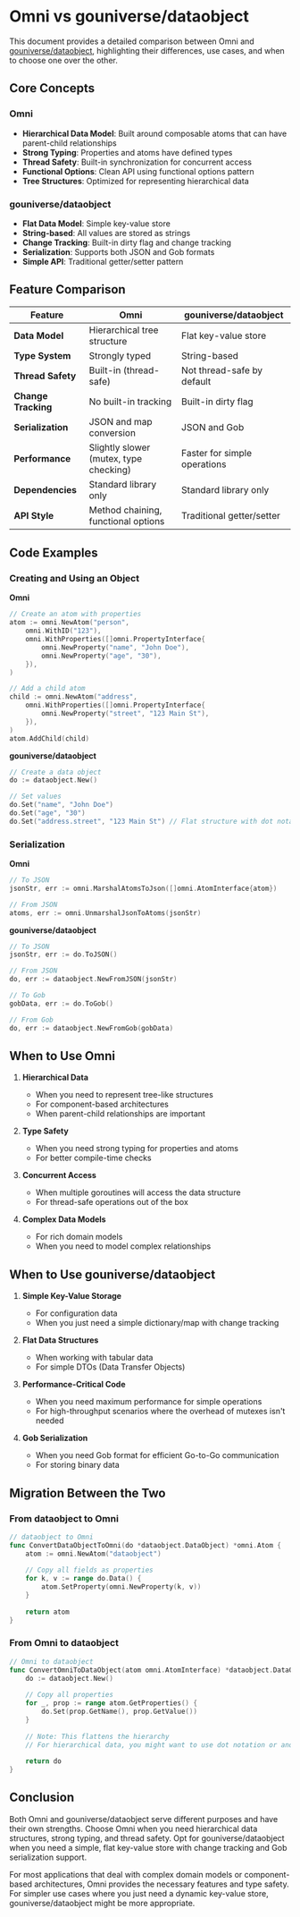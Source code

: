 # Omni vs gouniverse/dataobject

This document provides a detailed comparison between Omni and [gouniverse/dataobject](https://github.com/gouniverse/dataobject), highlighting their differences, use cases, and when to choose one over the other.

## Core Concepts

### Omni
- **Hierarchical Data Model**: Built around composable atoms that can have parent-child relationships
- **Strong Typing**: Properties and atoms have defined types
- **Thread Safety**: Built-in synchronization for concurrent access
- **Functional Options**: Clean API using functional options pattern
- **Tree Structures**: Optimized for representing hierarchical data

### gouniverse/dataobject
- **Flat Data Model**: Simple key-value store
- **String-based**: All values are stored as strings
- **Change Tracking**: Built-in dirty flag and change tracking
- **Serialization**: Supports both JSON and Gob formats
- **Simple API**: Traditional getter/setter pattern

## Feature Comparison

| Feature | Omni | gouniverse/dataobject |
|---------|------|----------------------|
| **Data Model** | Hierarchical tree structure | Flat key-value store |
| **Type System** | Strongly typed | String-based |
| **Thread Safety** | Built-in (thread-safe) | Not thread-safe by default |
| **Change Tracking** | No built-in tracking | Built-in dirty flag |
| **Serialization** | JSON and map conversion | JSON and Gob |
| **Performance** | Slightly slower (mutex, type checking) | Faster for simple operations |
| **Dependencies** | Standard library only | Standard library only |
| **API Style** | Method chaining, functional options | Traditional getter/setter |

## Code Examples

### Creating and Using an Object

**Omni**
```go
// Create an atom with properties
atom := omni.NewAtom("person",
    omni.WithID("123"),
    omni.WithProperties([]omni.PropertyInterface{
        omni.NewProperty("name", "John Doe"),
        omni.NewProperty("age", "30"),
    }),
)

// Add a child atom
child := omni.NewAtom("address", 
    omni.WithProperties([]omni.PropertyInterface{
        omni.NewProperty("street", "123 Main St"),
    }),
)
atom.AddChild(child)
```

**gouniverse/dataobject**
```go
// Create a data object
do := dataobject.New()

// Set values
do.Set("name", "John Doe")
do.Set("age", "30")
do.Set("address.street", "123 Main St") // Flat structure with dot notation
```

### Serialization

**Omni**
```go
// To JSON
jsonStr, err := omni.MarshalAtomsToJson([]omni.AtomInterface{atom})

// From JSON
atoms, err := omni.UnmarshalJsonToAtoms(jsonStr)
```

**gouniverse/dataobject**
```go
// To JSON
jsonStr, err := do.ToJSON()

// From JSON
do, err := dataobject.NewFromJSON(jsonStr)

// To Gob
gobData, err := do.ToGob()

// From Gob
do, err := dataobject.NewFromGob(gobData)
```

## When to Use Omni

1. **Hierarchical Data**
   - When you need to represent tree-like structures
   - For component-based architectures
   - When parent-child relationships are important

2. **Type Safety**
   - When you need strong typing for properties and atoms
   - For better compile-time checks

3. **Concurrent Access**
   - When multiple goroutines will access the data structure
   - For thread-safe operations out of the box

4. **Complex Data Models**
   - For rich domain models
   - When you need to model complex relationships

## When to Use gouniverse/dataobject

1. **Simple Key-Value Storage**
   - For configuration data
   - When you just need a simple dictionary/map with change tracking

2. **Flat Data Structures**
   - When working with tabular data
   - For simple DTOs (Data Transfer Objects)

3. **Performance-Critical Code**
   - When you need maximum performance for simple operations
   - For high-throughput scenarios where the overhead of mutexes isn't needed

4. **Gob Serialization**
   - When you need Gob format for efficient Go-to-Go communication
   - For storing binary data

## Migration Between the Two

### From dataobject to Omni

```go
// dataobject to Omni
func ConvertDataObjectToOmni(do *dataobject.DataObject) *omni.Atom {
    atom := omni.NewAtom("dataobject")
    
    // Copy all fields as properties
    for k, v := range do.Data() {
        atom.SetProperty(omni.NewProperty(k, v))
    }
    
    return atom
}
```

### From Omni to dataobject

```go
// Omni to dataobject
func ConvertOmniToDataObject(atom omni.AtomInterface) *dataobject.DataObject {
    do := dataobject.New()
    
    // Copy all properties
    for _, prop := range atom.GetProperties() {
        do.Set(prop.GetName(), prop.GetValue())
    }
    
    // Note: This flattens the hierarchy
    // For hierarchical data, you might want to use dot notation or another scheme
    
    return do
}
```

## Conclusion

Both Omni and gouniverse/dataobject serve different purposes and have their own strengths. Choose Omni when you need hierarchical data structures, strong typing, and thread safety. Opt for gouniverse/dataobject when you need a simple, flat key-value store with change tracking and Gob serialization support.

For most applications that deal with complex domain models or component-based architectures, Omni provides the necessary features and type safety. For simpler use cases where you just need a dynamic key-value store, gouniverse/dataobject might be more appropriate.
